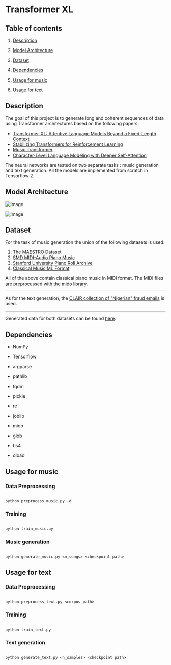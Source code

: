 
# Transformer XL

  

## Table of contents

  

1.  [Description](#desc)
2.  [Model Architecture](#arch)

3.  [Dataset](#data)

4.  [Dependencies](#dep)

5.  [Usage for music](#music)

6.  [Usage for text](#text)

  

<a  name="desc"></a>

  

## Description

  
The goal of this project is to generate long and coherent sequences of data using Transformer architectures based on the following papers:
* [Transformer-XL: Attentive Language Models Beyond a Fixed-Length Context](https://arxiv.org/abs/1901.02860)
* [Stabilizing Transformers for Reinforcement Learning](https://arxiv.org/abs/1910.06764)
* [Music Transformer](https://arxiv.org/abs/1809.04281)
* [Character-Level Language Modeling with Deeper Self-Attention](https://arxiv.org/abs/1808.04444)

The neural networks are tested on two separate tasks : music generation and text generation. All the models are implemented from scratch in Tensorflow 2.


<a  name="arch"></a>

## Model Architecture

![Image](../blob/master/readme/music_model.png?raw=true)

![Image](../blob/master/readme/text_model.png?raw=true)
  

<a  name="data"></a>

  

## Dataset

 For the task of music generation the union of the following datasets is used:
 1. [The MAESTRO Dataset](https://magenta.tensorflow.org/datasets/maestro)
 2. [SMD MIDI-Audio Piano Music](https://www.audiolabs-erlangen.de/resources/MIR/SMD/midi)
 3. [Stanford University Piano Roll Archive](https://github.com/pianoroll/SUPRA)
 4. [Classical Music ML Format](https://www.kaggle.com/jembishop1/classical-music-piano-rolls)

All of the above contain classical piano music in MIDI format. The MIDI files are preprocessed with the [mido](https://mido.readthedocs.io/en/latest/) library.

---
 
As for the text generation, the [CLAIR collection of "Nigerian" fraud emails](https://www.kaggle.com/rtatman/fraudulent-email-corpus) is used. 

  
---
Generated data for both datasets can be found [here](https://github.com/davidsvy/transformer-xl/tree/master/generated_samples).

  

<a  name="dep"></a>

  

## Dependencies

  

- NumPy

- Tensorflow

- argparse

- pathlib

- tqdm

- pickle

- re

- joblib

- mido

- glob

- bs4

- dload

  

<a  name="music"></a>

  

## Usage for music

  

### Data Preprocessing

  

```

python preprocess_music.py -d

```

  

### Training

  

```

python train_music.py

```

  

### Music generation

  

```

python generate_music.py <n_songs> <checkpoint path>

```

  

<a  name="text"></a>

  

## Usage for text

  

### Data Preprocessing

  

```

python preprocess_text.py <corpus path>

```

  

### Training

  

```

python train_text.py

```

  

### Text generation

  

```

python generate_text.py <n_samples> <checkpoint path>

```